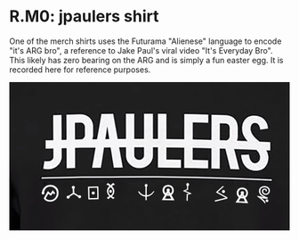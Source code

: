 # R.M0: jpaulers shirt

One of the merch shirts uses the Futurama "Alienese" language to encode "it's ARG bro", a reference to Jake Paul's viral video "It's Everyday Bro".
This likely has zero bearing on the ARG and is simply a fun easter egg.
It is recorded here for reference purposes.

![Shirt](.././assets/pre.r.m0.shirt.png)
